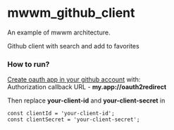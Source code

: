 # mwwm_github_client

An example of mwwm architecture.

Github client with search and add to favorites

### How to run?

[Create oauth app in your github account](https://developer.github.com/apps/building-oauth-apps/creating-an-oauth-app/)
with:  
Authorization callback URL - **my.app://oauth2redirect**

Then replace **your-client-id** and **your-client-secret** in 
```
const clientId = 'your-client-id';
const clientSecret = 'your-client-secret';
```
